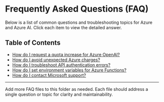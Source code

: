 # Frequently Asked Questions (FAQ)

Below is a list of common questions and troubleshooting topics for Azure and Azure AI. Click each item to view the detailed answer.

## Table of Contents

- [How do I request a quota increase for Azure OpenAI?](./how-to-request-quota-increase.md)
- [How do I avoid unexpected Azure charges?](./how-to-avoid-unexpected-charges.md)
- [How do I troubleshoot API authentication errors?](./troubleshoot-api-auth-errors.md)
- [How do I set environment variables for Azure Functions?](./set-env-vars-azure-functions.md)
- [How do I contact Microsoft support?](./contact-microsoft-support.md)

---

Add more FAQ files to this folder as needed. Each file should address a single question or topic for clarity and maintainability.
